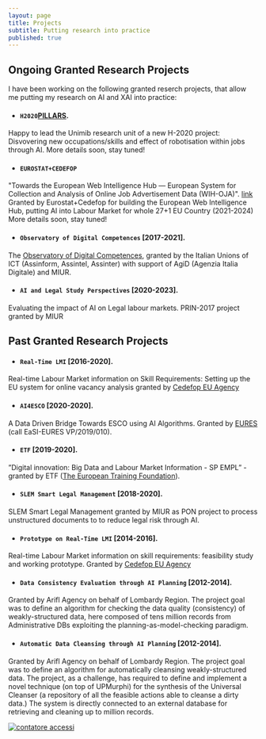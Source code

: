 ```yaml
---
layout: page
title: Projects
subtitle: Putting research into practice
published: true
---
```



## Ongoing Granted Research Projects
I have been working on the following granted reserch projects, that allow me putting my research on AI and XAI into practice:
- #### ``H2020``[PILLARS](https://cordis.europa.eu/project/id/101004703). 
Happy to lead the Unimib research unit of a new H-2020 project: Disvovering new occupations/skills and effect of robotisation within jobs through AI. More details soon, stay tuned! 
- #### ``EUROSTAT+CEDEFOP`` 
"Towards the European Web Intelligence Hub — European System for Collection and Analysis of Online Job Advertisement Data (WIH-OJA)". [link](https://etendering.ted.europa.eu/cft/cft-display.html?cftId=6559) Granted by Eurostat+Cedefop for building the European Web Intelligence Hub, putting AI into Labour Market for whole 27+1 EU Country (2021-2024) More details soon, stay tuned! 
- #### ``Observatory of Digital Competences`` [2017-2021].  
The [Observatory of Digital Competences](http://competenzedigitali.org/), granted by  the Italian Unions of ICT  (Assinform, Assintel, Assinter) with support of AgiD (Agenzia Italia Digitale) and MIUR. 
- #### ``AI and Legal Study Perspectives``  [2020-2023].    
Evaluating the impact of AI on Legal labour markets. PRIN-2017 project granted by MIUR

## Past Granted Research Projects
- #### ``Real-Time LMI`` [2016-2020].   
Real-time Labour Market information on Skill Requirements: Setting up the EU system for online vacancy analysis granted by [Cedefop EU Agency](https://www.cedefop.europa.eu/it/about-cedefop/public-procurement/real-time-labour-market-information-skill-requirements-setting-eu)
- #### ``AI4ESCO`` [2020-2020].  
A Data Driven Bridge Towards ESCO using AI Algorithms. Granted by [EURES](https://ec.europa.eu/eures/public/it/homepage) (call EaSI-EURES VP/2019/010).     
- #### ``ETF`` [2019-2020].  
”Digital  innovation:   Big  Data  and  Labour  Market  Information  -  SP  EMPL”  -  granted by ETF ([The European  Training  Foundation](https://www.etf.europa.eu/)).   
- #### ``SLEM Smart Legal Management`` [2018-2020].  
SLEM Smart Legal Management granted by MIUR as PON project to process unstructured documents to to reduce legal risk through AI.
- #### ``Prototype on Real-Time LMI`` [2014-2016].    
Real-time Labour Market information on skill requirements: feasibility study and
working prototype. Granted by [Cedefop EU Agency](https://www.cedefop.europa.eu/it/about-cedefop/public-procurement/real-time-labour-market-information-skill-requirements-setting-eu)
- #### ``Data Consistency Evaluation through AI Planning`` [2012-2014].  
Granted by Arifl Agency on behalf of Lombardy Region. The project goal was to define an algorithm for checking the data quality (consistency) of weakly-structured data, here composed of tens million records from Administrative DBs exploiting the planning-as-model-checking paradigm.
- #### ``Automatic Data Cleansing through AI Planning`` [2012-2014].  
Granted by Arifl Agency on behalf of Lombardy Region. The project goal was to define an algorithm for automatically cleansing weakly-structured data. The project, as a challenge, has required to define and implement a novel technique (on top of UPMurphi) for the synthesis of the Universal Cleanser (a repository of all the feasible actions able to cleanse a dirty data.) The system is directly connected to an external database for retrieving and cleaning up to million records.

   <!-- Histats.com  START  (aync)-->
<script type="text/javascript">var _Hasync= _Hasync|| [];
_Hasync.push(['Histats.start', '1,746089,4,0,0,0,00000000']);
_Hasync.push(['Histats.fasi', '1']);
_Hasync.push(['Histats.track_hits', '']);
(function() {
var hs = document.createElement('script'); hs.type = 'text/javascript'; hs.async = true;
hs.src = ('//s10.histats.com/js15_as.js');
(document.getElementsByTagName('head')[0] || document.getElementsByTagName('body')[0]).appendChild(hs);
})();</script>
<noscript><a href="/" target="_blank"><img  src="//sstatic1.histats.com/0.gif?746089&101" alt="contatore accessi" border="0"></a></noscript>
<!-- Histats.com  END  -->
